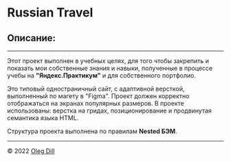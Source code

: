 # Russian Travel

## Описание:
---
Этот проект выполнен в учебных целях, для того чтобы закрепить и показать мои собственные знания и навыки,
полученные в процессе учебы на **"Яндекс.Практикум"** и для собственного портфолио.

Это типовый одностраничный сайт, с адаптивной версткой, выполненный по магету в "Figma". 
Проект должен корректно отображаться на экранах популярных размеров.
В проекте использованы: верстка на гридах, позиционирование и 
продвинутая семантика языка HTML.  

Структура проекта выполнена по правилам **Nested БЭМ**.

---
 © 2022 [Oleg Dill](https://github.com/OlegDill "ссылка")
 